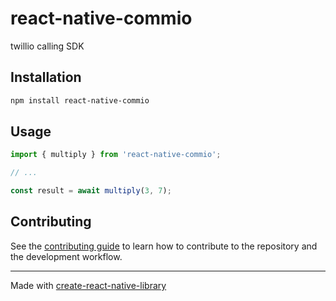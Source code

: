 # react-native-commio

twillio calling SDK

## Installation

```sh
npm install react-native-commio
```

## Usage

```js
import { multiply } from 'react-native-commio';

// ...

const result = await multiply(3, 7);
```

## Contributing

See the [contributing guide](CONTRIBUTING.md) to learn how to contribute to the repository and the development workflow.

---

Made with [create-react-native-library](https://github.com/callstack/react-native-builder-bob)
